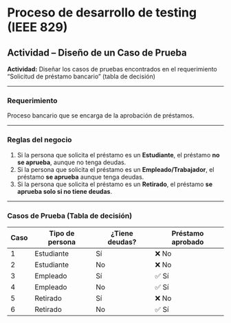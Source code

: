 # Proceso de desarrollo de testing (IEEE 829)
## Actividad – Diseño de un Caso de Prueba

**Actividad:** Diseñar los casos de pruebas encontrados en el requerimiento “Solicitud de préstamo bancario” (tabla de decisión)

---

### Requerimiento
Proceso bancario que se encarga de la aprobación de préstamos.

---

### Reglas del negocio

1. Si la persona que solicita el préstamo es un **Estudiante**, el préstamo **no se aprueba**, aunque no tenga deudas.
2. Si la persona que solicita el préstamo es un **Empleado/Trabajador**, el préstamo **se aprueba** aunque tenga deudas.
3. Si la persona que solicita el préstamo es un **Retirado**, el préstamo **se aprueba solo si no tiene deudas**.

---

### Casos de Prueba (Tabla de decisión)

| Caso | Tipo de persona | ¿Tiene deudas? | Préstamo aprobado |
|------|-----------------|---------------|--------------------|
| 1    | Estudiante      | Sí            | ❌ No             |
| 2    | Estudiante      | No            | ❌ No             |
| 3    | Empleado        | Sí            | ✅ Sí             |
| 4    | Empleado        | No            | ✅ Sí             |
| 5    | Retirado        | Sí            | ❌ No             |
| 6    | Retirado        | No            | ✅ Sí             |

